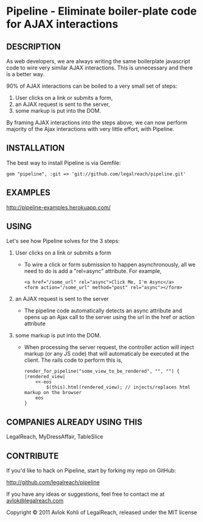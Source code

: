 Pipeline - Eliminate boiler-plate code for AJAX interactions
============================================================

## DESCRIPTION
As web developers, we are always writing the same boilerplate javascript code to wire very similar AJAX interactions. This is unnecessary and there is a better way.

90% of AJAX interactions can be boiled to a very small set of steps:

1. User clicks on a link or submits a form, 
2. an AJAX request is sent to the server, 
3. some markup is put into the DOM.

By framing AJAX interactions into the steps above, we can now perform majority of the Ajax interactions with very little effort, with Pipeline.


## INSTALLATION

The best way to install Pipeline is via Gemfile:

    gem "pipeline", :git => 'git://github.com/legalreach/pipeline.git'

## EXAMPLES

http://pipeline-examples.herokuapp.com/

## USING

Let's see how Pipeline solves for the 3 steps:

1. User clicks on a link or submits a form

	* To wire a click or form submission to happen asynchronously, all we need to do is add a "rel=async" attribute. For example,
		
		```
		<a href="/some_url" rel="async">Click Me, I'm Async</a>
		<form action="/some_url" method="post" rel="async"></form>
		```

1. an AJAX request is sent to the server

	* The pipeline code automatically detects an async attribute and opens up an Ajax call to the server using the url in the href or action attribute

3. some markup is put into the DOM.
	
	* When processing the server request, the controller action will inject markup (or any JS code) that will automaticaly be executed at the client. The rails code to perform this is,
	
		```
		render_for_pipeline("some_view_to_be_rendered", "", "") { |rendered_view| 
			<<-eos
				$(this).html(rendered_view); // injects/replaces html markup on the browser
			eos
		}
		```

## COMPANIES ALREADY USING THIS

LegalReach, MyDressAffair, TableSlice

## CONTRIBUTE

If you'd like to hack on Pipeline, start by forking my repo on GitHub:

http://github.com/legalreach/pipeline

If you have any ideas or suggestions, feel free to contact me at avlok@legalreach.com


Copyright © 2011 Avlok Kohli of LegalReach, released under the MIT license